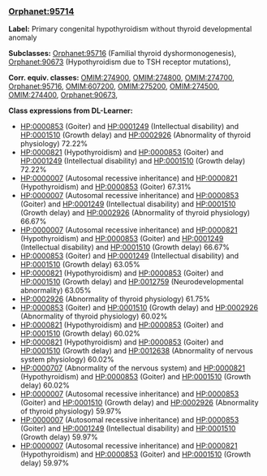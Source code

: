 
### [Orphanet:95714](http://www.orpha.net/ORDO/Orphanet_95714)
**Label:** Primary congenital hypothyroidism without thyroid developmental anomaly

**Subclasses:** [Orphanet:95716](http://www.orpha.net/ORDO/Orphanet_95716) (Familial thyroid dyshormonogenesis), [Orphanet:90673](http://www.orpha.net/ORDO/Orphanet_90673) (Hypothyroidism due to TSH receptor mutations), 

**Corr. equiv. classes:** [OMIM:274900](http://purl.obolibrary.org/obo/OMIM_274900), [OMIM:274800](http://purl.obolibrary.org/obo/OMIM_274800), [OMIM:274700](http://purl.obolibrary.org/obo/OMIM_274700), [Orphanet:95716](http://www.orpha.net/ORDO/Orphanet_95716), [OMIM:607200](http://purl.obolibrary.org/obo/OMIM_607200), [OMIM:275200](http://purl.obolibrary.org/obo/OMIM_275200), [OMIM:274500](http://purl.obolibrary.org/obo/OMIM_274500), [OMIM:274400](http://purl.obolibrary.org/obo/OMIM_274400), [Orphanet:90673](http://www.orpha.net/ORDO/Orphanet_90673), 

**Class expressions from DL-Learner:**

- [HP:0000853](http://purl.obolibrary.org/obo/HP_0000853) (Goiter) and [HP:0001249](http://purl.obolibrary.org/obo/HP_0001249) (Intellectual disability) and [HP:0001510](http://purl.obolibrary.org/obo/HP_0001510) (Growth delay) and [HP:0002926](http://purl.obolibrary.org/obo/HP_0002926) (Abnormality of thyroid physiology) 72.22%
- [HP:0000821](http://purl.obolibrary.org/obo/HP_0000821) (Hypothyroidism) and [HP:0000853](http://purl.obolibrary.org/obo/HP_0000853) (Goiter) and [HP:0001249](http://purl.obolibrary.org/obo/HP_0001249) (Intellectual disability) and [HP:0001510](http://purl.obolibrary.org/obo/HP_0001510) (Growth delay) 72.22%
- [HP:0000007](http://purl.obolibrary.org/obo/HP_0000007) (Autosomal recessive inheritance) and [HP:0000821](http://purl.obolibrary.org/obo/HP_0000821) (Hypothyroidism) and [HP:0000853](http://purl.obolibrary.org/obo/HP_0000853) (Goiter) 67.31%
- [HP:0000007](http://purl.obolibrary.org/obo/HP_0000007) (Autosomal recessive inheritance) and [HP:0000853](http://purl.obolibrary.org/obo/HP_0000853) (Goiter) and [HP:0001249](http://purl.obolibrary.org/obo/HP_0001249) (Intellectual disability) and [HP:0001510](http://purl.obolibrary.org/obo/HP_0001510) (Growth delay) and [HP:0002926](http://purl.obolibrary.org/obo/HP_0002926) (Abnormality of thyroid physiology) 66.67%
- [HP:0000007](http://purl.obolibrary.org/obo/HP_0000007) (Autosomal recessive inheritance) and [HP:0000821](http://purl.obolibrary.org/obo/HP_0000821) (Hypothyroidism) and [HP:0000853](http://purl.obolibrary.org/obo/HP_0000853) (Goiter) and [HP:0001249](http://purl.obolibrary.org/obo/HP_0001249) (Intellectual disability) and [HP:0001510](http://purl.obolibrary.org/obo/HP_0001510) (Growth delay) 66.67%
- [HP:0000853](http://purl.obolibrary.org/obo/HP_0000853) (Goiter) and [HP:0001249](http://purl.obolibrary.org/obo/HP_0001249) (Intellectual disability) and [HP:0001510](http://purl.obolibrary.org/obo/HP_0001510) (Growth delay) 63.05%
- [HP:0000821](http://purl.obolibrary.org/obo/HP_0000821) (Hypothyroidism) and [HP:0000853](http://purl.obolibrary.org/obo/HP_0000853) (Goiter) and [HP:0001510](http://purl.obolibrary.org/obo/HP_0001510) (Growth delay) and [HP:0012759](http://purl.obolibrary.org/obo/HP_0012759) (Neurodevelopmental abnormality) 63.05%
- [HP:0002926](http://purl.obolibrary.org/obo/HP_0002926) (Abnormality of thyroid physiology) 61.75%
- [HP:0000853](http://purl.obolibrary.org/obo/HP_0000853) (Goiter) and [HP:0001510](http://purl.obolibrary.org/obo/HP_0001510) (Growth delay) and [HP:0002926](http://purl.obolibrary.org/obo/HP_0002926) (Abnormality of thyroid physiology) 60.02%
- [HP:0000821](http://purl.obolibrary.org/obo/HP_0000821) (Hypothyroidism) and [HP:0000853](http://purl.obolibrary.org/obo/HP_0000853) (Goiter) and [HP:0001510](http://purl.obolibrary.org/obo/HP_0001510) (Growth delay) 60.02%
- [HP:0000821](http://purl.obolibrary.org/obo/HP_0000821) (Hypothyroidism) and [HP:0000853](http://purl.obolibrary.org/obo/HP_0000853) (Goiter) and [HP:0001510](http://purl.obolibrary.org/obo/HP_0001510) (Growth delay) and [HP:0012638](http://purl.obolibrary.org/obo/HP_0012638) (Abnormality of nervous system physiology) 60.02%
- [HP:0000707](http://purl.obolibrary.org/obo/HP_0000707) (Abnormality of the nervous system) and [HP:0000821](http://purl.obolibrary.org/obo/HP_0000821) (Hypothyroidism) and [HP:0000853](http://purl.obolibrary.org/obo/HP_0000853) (Goiter) and [HP:0001510](http://purl.obolibrary.org/obo/HP_0001510) (Growth delay) 60.02%
- [HP:0000007](http://purl.obolibrary.org/obo/HP_0000007) (Autosomal recessive inheritance) and [HP:0000853](http://purl.obolibrary.org/obo/HP_0000853) (Goiter) and [HP:0001510](http://purl.obolibrary.org/obo/HP_0001510) (Growth delay) and [HP:0002926](http://purl.obolibrary.org/obo/HP_0002926) (Abnormality of thyroid physiology) 59.97%
- [HP:0000007](http://purl.obolibrary.org/obo/HP_0000007) (Autosomal recessive inheritance) and [HP:0000853](http://purl.obolibrary.org/obo/HP_0000853) (Goiter) and [HP:0001249](http://purl.obolibrary.org/obo/HP_0001249) (Intellectual disability) and [HP:0001510](http://purl.obolibrary.org/obo/HP_0001510) (Growth delay) 59.97%
- [HP:0000007](http://purl.obolibrary.org/obo/HP_0000007) (Autosomal recessive inheritance) and [HP:0000821](http://purl.obolibrary.org/obo/HP_0000821) (Hypothyroidism) and [HP:0000853](http://purl.obolibrary.org/obo/HP_0000853) (Goiter) and [HP:0001510](http://purl.obolibrary.org/obo/HP_0001510) (Growth delay) 59.97%


